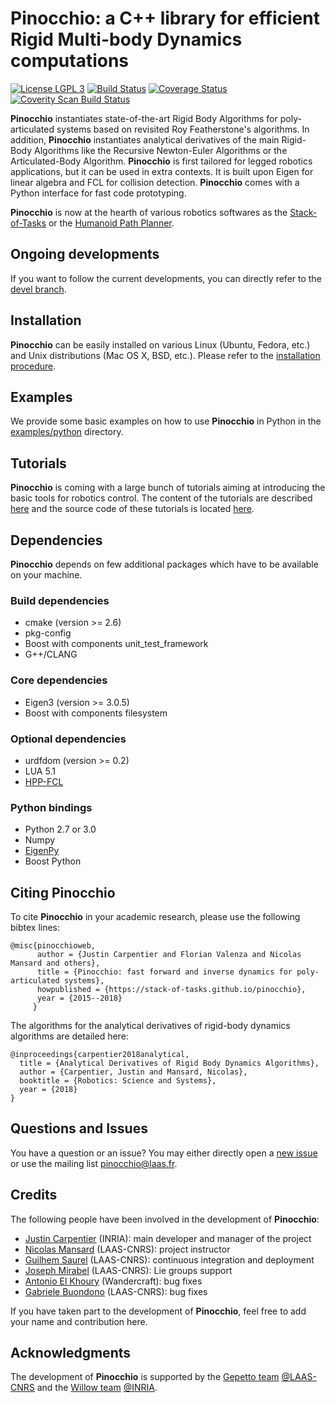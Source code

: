 Pinocchio: a C++ library for efficient Rigid Multi-body Dynamics computations
===========

[![License LGPL 3](https://img.shields.io/badge/license-LGPLv3-green.svg)](http://www.gnu.org/licenses/lgpl-3.0.txt)
[![Build Status](https://travis-ci.org/stack-of-tasks/pinocchio.svg?branch=devel)](https://travis-ci.org/stack-of-tasks/pinocchio)
[![Coverage Status](https://coveralls.io/repos/github/stack-of-tasks/pinocchio/badge.svg?branch=devel)](https://coveralls.io/github/stack-of-tasks/pinocchio?branch=devel)
[![Coverity Scan Build Status](https://scan.coverity.com/projects/7824/badge.svg)](https://scan.coverity.com/projects/pinocchio)

**Pinocchio** instantiates state-of-the-art Rigid Body Algorithms for poly-articulated systems based on revisited Roy Featherstone's algorithms.
In addition, **Pinocchio** instantiates analytical derivatives of the main Rigid-Body Algorithms like the Recursive Newton-Euler Algorithms or the Articulated-Body Algorithm.
**Pinocchio** is first tailored for legged robotics applications, but it can be used in extra contexts.
It is built upon Eigen for linear algebra and FCL for collision detection. **Pinocchio** comes with a Python interface for fast code prototyping.

**Pinocchio** is now at the hearth of various robotics softwares as the [Stack-of-Tasks](http://stack-of-tasks.github.io) or the [Humanoid Path Planner](https://humanoid-path-planner.github.io/hpp-doc).

## Ongoing developments

If you want to follow the current developments, you can directly refer to the [devel branch](https://github.com/stack-of-tasks/pinocchio/tree/devel).

## Installation

**Pinocchio** can be easily installed on various Linux (Ubuntu, Fedora, etc.) and Unix distributions (Mac OS X, BSD, etc.). Please refer to the [installation procedure](http://stack-of-tasks.github.io/pinocchio/download.html).

## Examples

We provide some basic examples on how to use **Pinocchio** in Python in the [examples/python](./examples/python/REAME.md) directory.

## Tutorials 

**Pinocchio** is coming with a large bunch of tutorials aiming at introducing the basic tools for robotics control.
The content of the tutorials are described [here](http://projects.laas.fr/gepetto/index.php/Teach/Supaero2018) and the source code of these tutorials is located [here](https://github.com/stack-of-tasks/pinocchio-tutorials).

## Dependencies

**Pinocchio** depends on few additional packages which have to be available on your machine.

### Build dependencies
   - cmake (version >= 2.6)
   - pkg-config
   - Boost with components unit_test_framework
   - G++/CLANG
   
### Core dependencies
   - Eigen3 (version >= 3.0.5)   
   - Boost with components filesystem 
   
### Optional dependencies
   - urdfdom (version >= 0.2)
   - LUA 5.1
   - [HPP-FCL](https://github.com/humanoid-path-planner/hpp-fcl)
   
### Python bindings
   - Python 2.7 or 3.0
   - Numpy
   - [EigenPy](https://github.com/stack-of-tasks/eigenpy.git)
   - Boost Python

## Citing Pinocchio

To cite **Pinocchio** in your academic research, please use the following bibtex lines:
```
@misc{pinocchioweb,
      author = {Justin Carpentier and Florian Valenza and Nicolas Mansard and others},
      title = {Pinocchio: fast forward and inverse dynamics for poly-articulated systems},
      howpublished = {https://stack-of-tasks.github.io/pinocchio},
      year = {2015--2018}
     }
```

The algorithms for the analytical derivatives of rigid-body dynamics algorithms are detailed here:
```
@inproceedings{carpentier2018analytical,
  title = {Analytical Derivatives of Rigid Body Dynamics Algorithms},
  author = {Carpentier, Justin and Mansard, Nicolas},
  booktitle = {Robotics: Science and Systems},
  year = {2018}
}
```

## Questions and Issues

You have a question or an issue? You may either directly open a [new issue](https://github.com/stack-of-tasks/pinocchio/issues) or use the mailing list <pinocchio@laas.fr>.

## Credits

The following people have been involved in the development of **Pinocchio**:

- [Justin Carpentier](https://jcarpent.github.io) (INRIA): main developer and manager of the project
- [Nicolas Mansard](http://projects.laas.fr/gepetto/index.php/Members/NicolasMansard) (LAAS-CNRS): project instructor
- [Guilhem Saurel](http://projects.laas.fr/gepetto/index.php/Members/GuilhemSaurel) (LAAS-CNRS): continuous integration and deployment
- [Joseph Mirabel](http://jmirabel.github.io/) (LAAS-CNRS): Lie groups support
- [Antonio El Khoury](https://www.linkedin.com/in/antonioelkhoury) (Wandercraft): bug fixes
- [Gabriele Buondono](http://projects.laas.fr/gepetto/index.php/Members/GabrieleBuondonno) (LAAS-CNRS): bug fixes

If you have taken part to the development of **Pinocchio**, feel free to add your name and contribution here.

## Acknowledgments

The development of **Pinocchio** is supported by the [Gepetto team](http://projects.laas.fr/gepetto/) [@LAAS-CNRS](http://www.laas.fr) and the [Willow team](https://www.di.ens.fr/willow/) [@INRIA](http://www.inria.fr).
